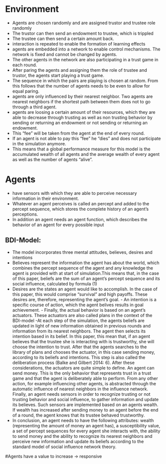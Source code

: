 # Environment
- Agents are chosen randomly and are assigned trustor and trustee role randomly 
- The trustor can then send an endowment to trustee, which is trippled
-  The trustee can then send a certain amount back. 
- interaction is repeated to enable the formation of learning effects
- agents are embedded into a network to enable control mechanisms. The network is fixed and cannot be changed by agents. 
- The other agents in the network are also participating in a trust game in each round.
- After paring the agents and assigning them the role of trustee and trustor, the agents start playing a trust game. 
- The sequence in which the pairs are playing is chosen at random. From this follows that the number of agents needs to be even to allow for equal paring.
- agents are only influenced by their nearest neighbor. Two agents are nearest neighbors if the shortest path between them does not to go through a third agent. 
- agents are loosing a certain amount of their resources, which they are able to decrease through trusting as well as non trusting behavior by sending or returning an endowment or not sending or returning an endowment. 
- This “fee” will be taken from the agent at the end of every round. 
- If an agent is not able to pay this “fee” he “dies” and does not participate in the simulation anymore. 
- This means that a global performance measure for this model is the accumulated wealth of all agents and the average wealth of every agent as well as the number of agents “alive”.

# Agents
- have sensors with which they are able to perceive necessary information in their environment. 
- Whatever an agent perceives is called an percept and added to the percept sequence, which stores the complete history of an agent’s perceptions.
- In addition an agent needs an agent function, which describes the behavior of an agent for every possible input
## BDI-Model:
- The model incorporates three mental attitudes, believes, desires and intentions
- Believes represent the information the agent has about the world, which combines the percept sequence of the agent and any knowledge the agent is provided with at start of simulation.This means that, in the case of this paper, beliefs are the sum of an agent’s percept sequence and its social influence, calculated by formula (1)
- Desires are the states an agent would like to accomplish. In the case of this paper, this would comprise “survival” and high payoffs. These desires are, therefore, representing the agent’s goal. - An intention is a specific course of action, which the agent belives results in goal achievement. - Finally, the actual behavior is based on an agent’s actuators. These actuators are also called plans in the context of the BDI-model
-At each step of the simulation, the agents beliefs are updated in light of new information obtained in previous rounds and information from its nearest neighbors. The agent then selects its intention based in its belief. In this paper, this mean that, if an agent believes that the trustee she is interacting with is trustworthy, she will choose the intention to trust. After that the agents searches to the library of plans and chooses the actuator, in this case sending money, according to its beliefs and intentions. This step is also called the deliberation process (Balke and Gilbert 2014: 6). After these considerations, the actuators are quite simple to define. An agent can send money. This is the only behavior that represents trust in a trust game and that the agent is deliberately able to perform. From any other action, for example influencing other agents, is abstracted through the automatic influence of nearest neighbors in the influence network. Finally, an agent needs sensors in order to recognize trusting or not trusting behavior and social influence, to gather information and update its believes. Such sensors are implemented based on an agents wealth. If wealth has increased after sending money to an agent before the end of a round, the agent knows that its trustee behaved trustworthy. 
- In conclusion, an agent needs to have the following attributes: wealth (representing the amount of money an agent has), a susceptibility value, a set of percept sequences for every agent she interacts with, the ability to send money and the ability to recognize its nearest neighbors and perceive new information and update its beliefs according to the standard model of social influence network theory.

#Agents have a value to increase -> responsive